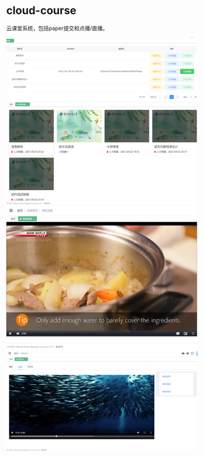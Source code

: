 # cloud-course
云课堂系统，包括paper提交和点播/直播。

![](screenshot/1.png)
![](screenshot/2.png)
![](screenshot/3.png)
![](screenshot/4.png)
